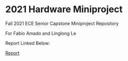 # 2021 Hardware Miniproject

Fall 2021 ECE Senior Capstone Miniproject Repository

For Fabio Amado and Linglong Le

Report Linked Below:

[Report](./Report.md)
